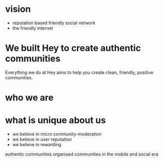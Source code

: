 # vision
- reputation based friendly social network
- the friendly internet

# We built Hey to create authentic communities
Everything we do at Hey aims to help you create clean, friendly, positive communities.

# who we are

# what is unique about us
- we believe in micro community-moderation
- we believe in user reputation
- we believe in rewarding

authentic communities
organised communities in the mobile and social era
